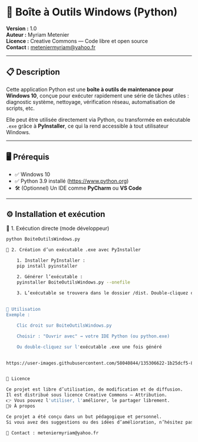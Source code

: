 # 🧰 Boîte à Outils Windows (Python)

**Version :** 1.0  
**Auteur :** Myriam Metenier  
**Licence :** Creative Commons — Code libre et open source  
**Contact :** meteniermyriam@yahoo.fr

---

## 📋 Description

Cette application Python est une **boîte à outils de maintenance pour Windows 10**, conçue pour exécuter rapidement une série de tâches utiles : diagnostic système, nettoyage, vérification réseau, automatisation de scripts, etc.

Elle peut être utilisée directement via Python, ou transformée en exécutable `.exe` grâce à **PyInstaller**, ce qui la rend accessible à tout utilisateur Windows.

---

## 🖥️ Prérequis

- ✅ Windows 10
- ✅ Python 3.9 installé (https://www.python.org)
- 🛠️ (Optionnel) Un IDE comme **PyCharm** ou **VS Code**

---

## ⚙️ Installation et exécution

🔸 1. Exécution directe (mode développeur)

```bash
python BoiteOutilsWindows.py

🔸 2. Création d’un exécutable .exe avec PyInstaller

   	1. Installer PyInstaller :
	pip install pyinstaller

	2. Générer l’exécutable :
	pyinstaller BoiteOutilsWindows.py --onefile

	3. L’exécutable se trouvera dans le dossier /dist. Double-cliquez dessus pour lancer l'application.
	
	
📂 Utilisation
Exemple :

    Clic droit sur BoiteOutilsWindows.py

    Choisir : "Ouvrir avec" → votre IDE Python (ou python.exe)

    Ou double-cliquez sur l'exécutable .exe une fois généré
	

https://user-images.githubusercontent.com/58040844/135306622-1b25dcf5-8366-4c22-9b3c-23ac450254ee.png


📖 Licence

Ce projet est libre d’utilisation, de modification et de diffusion.
Il est distribué sous licence Creative Commons — Attribution.
👉 Vous pouvez l'utiliser, l'améliorer, le partager librement.
🙋‍♀️ À propos

Ce projet a été conçu dans un but pédagogique et personnel.
Si vous avez des suggestions ou des idées d’amélioration, n’hésitez pas à me contacter !

📧 Contact : meteniermyriam@yahoo.fr

